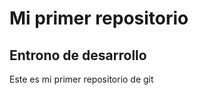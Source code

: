 <h1>Mi primer repositorio</h1>
<h2>Entrono de desarrollo</h2>
<p>Este es mi primer repositorio de git</p>
